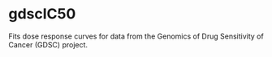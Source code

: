 # gdscIC50
Fits dose response curves for data from the Genomics of Drug Sensitivity of Cancer (GDSC) project.
